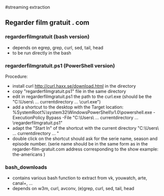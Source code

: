 #streaming extraction

## Regarder film gratuit . com

### regarderfilmgratuit (bash version)
- depends on  egrep, grep, curl, sed, tail, head
- to be run directly in the bash


### regarderfilmgratuit.ps1 (PowerShell version)
Procedure:
- install curl http://curl.haxx.se/download.html in the directory 
- copy "regarderfilmgratuit.ps1" file in the same directory
- edit in regarderfilmgratuit.ps1 the path to the curl.exe (should be the "C:\Users\ ... currentdirectory ... \curl.exe")
- add a shortcut to the desktop with the Target location:
 %SystemRoot%\system32\WindowsPowerShell\v1.0\powershell.exe -ExecutionPolicy Bypass -File "C:\Users\ ... currentdirectory ... \regarderfilmgratuit.ps1"
- adapt the "Start In" of the shortcut with the current directory "C:\Users\ ... currentdirectory ... "
- double click on the shortcut should ask for the serie name, season and episode number. (serie name should be in the same form as in the regarder-film-gratuit.com address corresponding to the show example: the-americans )


### bash_downloads 
- contains various bash function to extract from vk, youwatch, arte, canal+, ...
- depends on w3m, curl, avconv, (e)grep, curl, sed, tail, head

